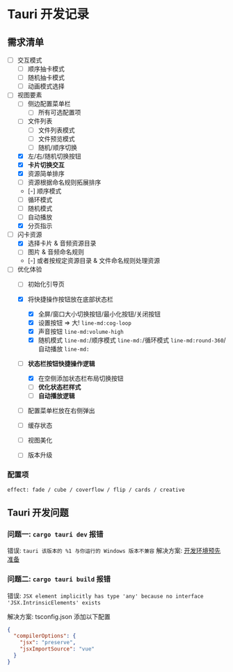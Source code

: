 # Tauri 开发记录

## 需求清单

- [ ] 交互模式
  - [ ] 顺序抽卡模式
  - [ ] 随机抽卡模式
  - [ ] 动画模式选择
- [ ] 视图要素
  - [ ] 侧边配置菜单栏
    - [ ] 所有可选配置项
  - [ ] 文件列表
    - [ ] 文件列表模式
    - [ ] 文件预览模式
    - [ ] 随机/顺序切换
  - [x] 左/右/随机切换按钮
  - [x] **卡片切换交互**
  - [x] 资源简单排序
  - [ ] 资源根据命名规则拓展排序
  - [-] 顺序模式
  - [ ] 循环模式
  - [ ] 随机模式
  - [ ] 自动播放
  - [x] 分页指示
- [ ] 闪卡资源
  - [x] 选择卡片 & 音频资源目录
  - [ ] 图片 & 音频命名规则
  - [-] 或者按规定资源目录 & 文件命名规则处理资源
- [ ] 优化体验
  - [ ] 初始化引导页
  - [x] 将快捷操作按钮放在底部状态栏
    - [x] 全屏/窗口大小切换按钮/最小化按钮/关闭按钮
    - [x] 设置按钮 => 大! `line-md:cog-loop`
    - [x] 声音按钮 `line-md:volume-high`
    - [x] 随机模式 `line-md:`/顺序模式 `line-md:`/循环模式 `line-md:round-360`/自动播放 `line-md:`
  - [ ] **状态栏按钮快捷操作逻辑**
    - [x] 在空侧添加状态栏布局切换按钮
    - [ ] **优化状态栏样式**
    - [ ] **自动播放逻辑**
  - [ ] 配置菜单栏放在右侧弹出
  - [ ] 缓存状态
  - [ ] 视图美化
  - [ ] 版本升级


    <!--
    :freeMode="true"
    :initialSlide="3"
    mySwiper.slideTo(i.getAttribute("data-hash") - 1);
    -->

### 配置项

```
effect: fade / cube / coverflow / flip / cards / creative
```

## Tauri 开发问题

### 问题一: `cargo tauri dev` 报错

错误: `tauri 该版本的 %1 与你运行的 Windows 版本不兼容`
解决方案: [开发环境预先准备](https://tauri.app/zh-cn/v1/guides/getting-started/prerequisites)


### 问题二: `cargo tauri build` 报错

错误: `JSX element implicitly has type 'any' because no interface 'JSX.IntrinsicElements' exists`

解决方案: tsconfig.json 添加以下配置

```json
{
  "compilerOptions": {
    "jsx": "preserve",
    "jsxImportSource": "vue"
  }
}
```
